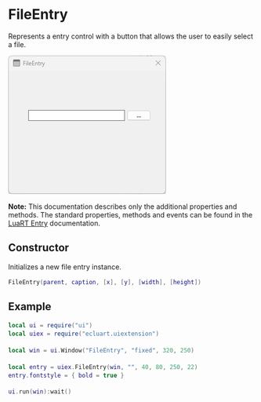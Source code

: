 # FileEntry

Represents a entry control with a button that allows the user to easily select a file.

![fileentry](/docs/fileentry/fileentry01.png)

**Note:**
This documentation describes only the additional properties and methods.
The standard properties, methods and events can be found in the [LuaRT Entry](https://www.luart.org/doc/ui/Entry.html) documentation.

## Constructor

Initializes a new file entry instance.

```Lua
FileEntry(parent, caption, [x], [y], [width], [height])
```

## Example

```Lua
local ui = require("ui")
local uiex = require("ecluart.uiextension")

local win = ui.Window("FileEntry", "fixed", 320, 250)

local entry = uiex.FileEntry(win, "", 40, 80, 250, 22)
entry.fontstyle = { bold = true }

ui.run(win):wait()
```

